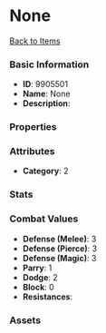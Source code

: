 # None



[Back to Items](../items.md)

### Basic Information

- **ID**: 9905501
- **Name**: None
- **Description**: 

### Properties


### Attributes

- **Category**: 2

### Stats


### Combat Values

- **Defense (Melee)**: 3
- **Defense (Pierce)**: 3
- **Defense (Magic)**: 3
- **Parry**: 1
- **Dodge**: 2
- **Block**: 0
- **Resistances**: 

### Assets


